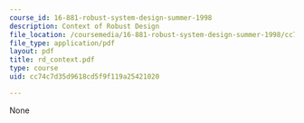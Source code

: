```yaml
---
course_id: 16-881-robust-system-design-summer-1998
description: Context of Robust Design
file_location: /coursemedia/16-881-robust-system-design-summer-1998/cc74c7d35d9618cd5f9f119a25421020_rd_context.pdf
file_type: application/pdf
layout: pdf
title: rd_context.pdf
type: course
uid: cc74c7d35d9618cd5f9f119a25421020

---
```

None